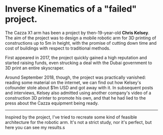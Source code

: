 # Inverse Kinematics of a "failed" project.
 
 
The Cazza X1 arm has been a project by then-19-year-old **Chris Kelsey**. 
The aim of the project was to design a mobile robotic arm for 3D printing of 
constructions up to 5m in height, with the promise of cutting down time and cost
of buildings with respect to traditional methods.
 
First appeared in 2017, the project quickly gained a high reputation and 
started raising funds, even strucking a deal with the Dubai government to 3D 
print an entire skyscraper. 

Around September 2018, though, the project was practically vanished: reading some
material on the internet, we can find out how Kelsey's cofounder stole about
$1m USD and got away with it.
In subsequent posts and interviews, Kelsey also admitted using another company's
video of a construction 3D printer to promote his own, and that he had lied to
the press about the Cazza equipment being ready.

---


Inspired by the project, I've tried to recreate some kind of feasible architecture
for the robotic arm. It's not a strict study, nor it's perfect, but here you can
see my results.s
